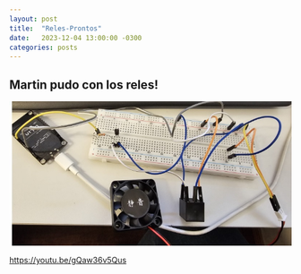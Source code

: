 ```yaml
---
layout: post
title:  "Reles-Prontos"
date:   2023-12-04 13:00:00 -0300
categories: posts
---
```


Martin pudo con los reles!
-

![Rele](https://github.com/SisCom-PI2-2023-2/proyecto-plant-o-matic/blob/main/docs/assets/Rele.jpg)

https://youtu.be/gQaw36v5Qus


